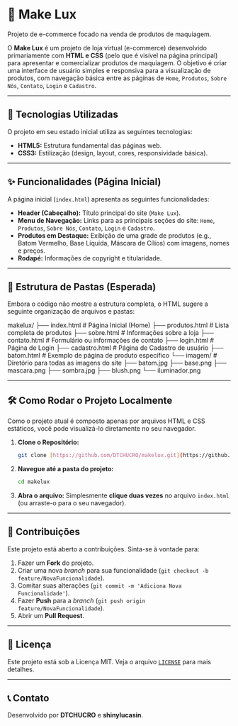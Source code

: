 # 💄 Make Lux

Projeto de e-commerce focado na venda de produtos de maquiagem.

O **Make Lux** é um projeto de loja virtual (e-commerce) desenvolvido primariamente com **HTML e CSS** (pelo que é visível na página principal) para apresentar e comercializar produtos de maquiagem. O objetivo é criar uma interface de usuário simples e responsiva para a visualização de produtos, com navegação básica entre as páginas de `Home`, `Produtos`, `Sobre Nós`, `Contato`, `Login` e `Cadastro`.

---

## 🚀 Tecnologias Utilizadas

O projeto em seu estado inicial utiliza as seguintes tecnologias:

* **HTML5:** Estrutura fundamental das páginas web.
* **CSS3:** Estilização (design, layout, cores, responsividade básica).

---

## ✨ Funcionalidades (Página Inicial)

A página inicial (`index.html`) apresenta as seguintes funcionalidades:

* **Header (Cabeçalho):** Título principal do site (`Make Lux`).
* **Menu de Navegação:** Links para as principais seções do site: `Home`, `Produtos`, `Sobre Nós`, `Contato`, `Login` e `Cadastro`.
* **Produtos em Destaque:** Exibição de uma grade de produtos (e.g., Batom Vermelho, Base Líquida, Máscara de Cílios) com imagens, nomes e preços.
* **Rodapé:** Informações de copyright e titularidade.

---

## 📂 Estrutura de Pastas (Esperada)

Embora o código não mostre a estrutura completa, o HTML sugere a seguinte organização de arquivos e pastas:

makelux/
├── index.html          # Página Inicial (Home)
├── produtos.html       # Lista completa de produtos
├── sobre.html          # Informações sobre a loja
├── contato.html        # Formulário ou informações de contato
├── login.html          # Página de Login
├── cadastro.html       # Página de Cadastro de usuário
├── batom.html          # Exemplo de página de produto específico
└── imagem/             # Diretório para todas as imagens do site
├── batom.jpg
├── base.png
├── mascara.png
├── sombra.jpg
├── blush.png
└── iluminador.png

---

## 🛠 Como Rodar o Projeto Localmente

Como o projeto atual é composto apenas por arquivos HTML e CSS estáticos, você pode visualizá-lo diretamente no seu navegador.

1.  **Clone o Repositório:**
    ```bash
    git clone [https://github.com/DTCHUCRO/makelux.git](https://github.com/DTCHUCRO/makelux.git)
    ```
2.  **Navegue até a pasta do projeto:**
    ```bash
    cd makelux
    ```
3.  **Abra o arquivo:**
    Simplesmente **clique duas vezes** no arquivo `index.html` (ou arraste-o para o seu navegador).

---

## 🤝 Contribuições

Este projeto está aberto a contribuições. Sinta-se à vontade para:

1.  Fazer um **Fork** do projeto.
2.  Criar uma nova *branch* para sua funcionalidade (`git checkout -b feature/NovaFuncionalidade`).
3.  Comitar suas alterações (`git commit -m 'Adiciona Nova Funcionalidade'`).
4.  Fazer **Push** para a *branch* (`git push origin feature/NovaFuncionalidade`).
5.  Abrir um **Pull Request**.

---

## 📝 Licença

Este projeto está sob a Licença MIT. Veja o arquivo [`LICENSE`](LICENSE) para mais detalhes.

---

## 📞 Contato

Desenvolvido por **DTCHUCRO** e **shinylucasin**.

